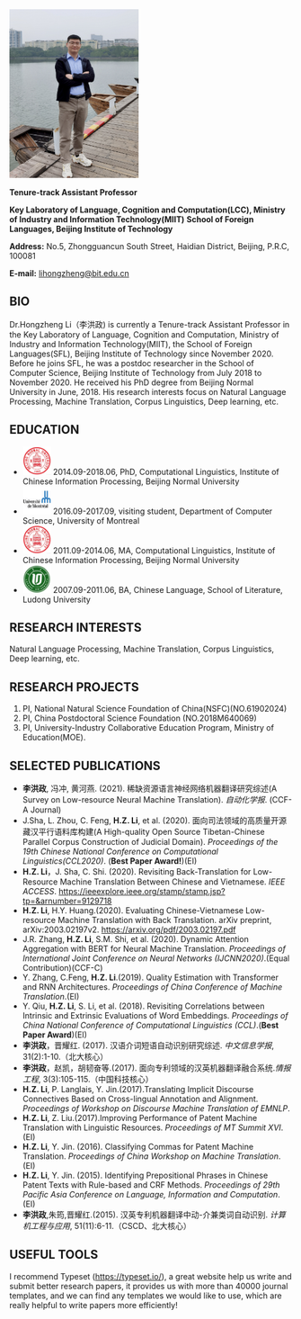
<img src="https://github.com/lihongzheng-nlp/lihongzheng-nlp.github.io/raw/master/images/hz.jpg" width="230" height="300" />

**Tenure-track Assistant Professor**

**Key Laboratory of Language, Cognition and Computation(LCC), Ministry of Industry and Information Technology(MIIT)**
**School of Foreign Languages, Beijing Institute of Technology**

**Address:** No.5, Zhongguancun South Street, Haidian District, Beijing, P.R.C, 100081

**E-mail:** <lihongzheng@bit.edu.cn>

## BIO
Dr.Hongzheng Li（李洪政) is currently a Tenure-track Assistant Professor in the Key Laboratory of Language, Cognition and Computation, Ministry of Industry and Information Technology(MIIT), the School of Foreign Languages(SFL), Beijing Institute of Technology since November 2020. Before he joins SFL, he was a postdoc researcher in the School of Computer Science, Beijing Institute of Technology from July 2018 to November 2020. He received his PhD degree from Beijing Normal University in June, 2018. His research interests focus on Natural Language Processing, Machine Translation, Corpus Linguistics, Deep learning, etc.

## EDUCATION
- <img src="https://github.com/lihongzheng-nlp/lihongzheng-nlp.github.io/raw/master/images/bnu.jpeg" width="50" height="50" /> 2014.09-2018.06, PhD, Computational Linguistics, Institute of Chinese Information Processing, Beijing Normal University
- <img src="https://github.com/lihongzheng-nlp/lihongzheng-nlp.github.io/raw/master/images/UM.png" width="50" height="50" /> 2016.09-2017.09, visiting student, Department of Computer Science, University of Montreal
- <img src="https://github.com/lihongzheng-nlp/lihongzheng-nlp.github.io/raw/master/images/bnu.jpeg" width="50" height="50" /> 2011.09-2014.06, MA, Computational Linguistics, Institute of Chinese Information Processing, Beijing Normal University
- <img src="https://github.com/lihongzheng-nlp/lihongzheng-nlp.github.io/raw/master/images/ld.jpg" width="50" height="50" /> 2007.09-2011.06, BA, Chinese Language, School of Literature, Ludong University

## RESEARCH INTERESTS
Natural Language Processing, Machine Translation, Corpus Linguistics, Deep learning, etc.

## RESEARCH PROJECTS
1. PI, National Natural Science Foundation of China(NSFC)(NO.61902024)
2. PI, China Postdoctoral Science Foundation (NO.2018M640069)
3. PI, University-Industry Collaborative Education Program, Ministry of Education(MOE).

## SELECTED PUBLICATIONS
- **李洪政**, 冯冲, 黄河燕. (2021). 稀缺资源语言神经网络机器翻译研究综述(A Survey on Low-resource Neural Machine Translation). *自动化学报*. (CCF-A Journal)
- J.Sha, L. Zhou, C. Feng, **H.Z. Li**, et al. (2020). 面向司法领域的高质量开源藏汉平行语料库构建(A High-quality Open Source Tibetan-Chinese Parallel Corpus Construction of Judicial Domain). *Proceedings of the 19th Chinese National Conference on Computational Linguistics(CCL2020)*. (**Best Paper Award!**)(EI)
- **H.Z. Li**，J. Sha, C. Shi. (2020). Revisiting Back-Translation for Low-Resource Machine Translation Between Chinese and Vietnamese. *IEEE ACCESS*. <https://ieeexplore.ieee.org/stamp/stamp.jsp?tp=&arnumber=9129718>
- **H.Z. Li**, H.Y. Huang.(2020). Evaluating Chinese-Vietnamese Low-resource Machine Translation with Back Translation. arXiv preprint, arXiv:2003.02197v2. <https://arxiv.org/pdf/2003.02197.pdf>
- J.R. Zhang, **H.Z. Li**, S.M. Shi, et al. (2020). Dynamic Attention Aggregation with BERT for Neural Machine Translation. *Proceedings of International Joint Conference on Neural Networks (IJCNN2020)*.(Equal Contribution)(CCF-C)
- Y. Zhang, C.Feng, **H.Z. Li**.(2019). Quality Estimation with Transformer and RNN Architectures. *Proceedings of China Conference of Machine Translation*.(EI)
- Y. Qiu, **H.Z. Li**, S. Li, et al. (2018). Revisiting Correlations between Intrinsic and Extrinsic Evaluations of Word Embeddings. *Proceedings of China National Conference of Computational Linguistics (CCL)*.(**Best Paper Award**)(EI)
- **李洪政**，晋耀红. (2017). 汉语介词短语自动识别研究综述. *中文信息学报*, 31(2):1-10.（北大核心）
- **李洪政**，赵凯，胡韧奋等.(2017). 面向专利领域的汉英机器翻译融合系统.*情报工程*, 3(3):105-115.（中国科技核心）
- **H.Z. Li**, P. Langlais, Y. Jin.(2017).Translating Implicit Discourse Connectives Based on Cross-lingual Annotation and Alignment. *Proceedings of Workshop on Discourse Machine Translation of EMNLP*.
- **H.Z. Li**, Z. Liu.(2017).Improving Performance of Patent Machine Translation with Linguistic Resources. *Proceedings of MT Summit XVI*.(EI)
- **H.Z. Li**, Y. Jin. (2016). Classifying Commas for Patent Machine Translation. *Proceedings of China Workshop on Machine Translation*.(EI)
- **H.Z. Li**, Y. Jin. (2015). Identifying Prepositional Phrases in Chinese Patent Texts with Rule-based and CRF Methods. *Proceedings of 29th Pacific Asia Conference on Language, Information and Computation*. (EI)
- **李洪政**,朱筠,晋耀红.(2015). 汉英专利机器翻译中动-介兼类词自动识别. *计算机工程与应用*, 51(11):6-11.（CSCD、北大核心）

## USEFUL TOOLS
I recommend Typeset (<https://typeset.io/>), a great website help us write and submit better research papers, it provides us with more than 40000 journal templates, and we can find any templates we would like to use, which are really helpful to write papers more efficiently!
